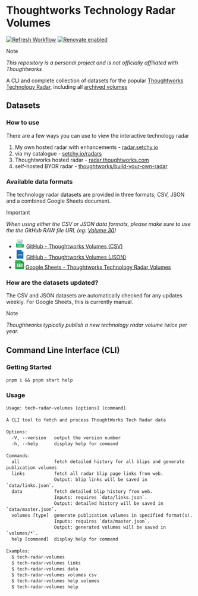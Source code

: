 # Thoughtworks Technology Radar Volumes
[![Refresh Workflow][refresh-workflow-badge]][github-actions] 
[![Renovate enabled][renovate-badge]][renovate]

> [!NOTE]  
> _This repository is a personal project and is not officially affiliated with Thoughtworks_

A CLI and complete collection of datasets for the popular [Thoughtworks Technology Radar][tw-radar], including all [archived volumes][tw-archive]

## Datasets

### How to use

There are a few ways you can use to view the interactive technology radar

1.  My own hosted radar with enhancements - [radar.setchy.io][setchy-radar]
2.  via my catalogue - [setchy.io/radars][setchy-radars]
3.  Thoughtworks hosted radar - [radar.thoughtworks.com][tw-byor]
4.  self-hosted BYOR radar - [thoughtworks/build-your-own-radar][github-byor]

### Available data formats

The technology radar datasets are provided in three formats; CSV, JSON and a combined Google Sheets document.

> [!IMPORTANT]
> _When using either the CSV or JSON data formats, please make sure to use the the GitHub RAW file URL (eg: [Volume 30][volumes-latest-csv])_

-   <img src="./assets/icons/csv.png" width="26" height="26" alt="CSV"></img> [GitHub - Thoughtworks Volumes (CSV)][volumes-csv]
-   <img src="./assets/icons/json.png" width="26" height="26" alt="JSON"></img> [GitHub - Thoughtworks Volumes (JSON)][volumes-json]
-   <img src="./assets/icons/google-sheets.svg" width="24" height="24" alt="Google Sheets" /> [Google Sheets - Thoughtworks Technology Radar Volumes][volumes-google-sheets]


### How are the datasets updated?

The CSV and JSON datasets are automatically checked for any updates weekly.  For Google Sheets, this is currently manual.

> [!NOTE]
> _Thoughtworks typically publish a new technology radar volume twice per year._

## Command Line Interface (CLI)

### Getting Started

```
pnpm i && pnpm start help
```

### Usage

```
Usage: tech-radar-volumes [options] [command]

A CLI tool to fetch and process ThoughtWorks Tech Radar data

Options:
  -V, --version   output the version number
  -h, --help      display help for command

Commands:
  all             fetch detailed history for all blips and generate publication volumes
  links           fetch all radar blip page links from web.
                  Output: blip links will be saved in `data/links.json`.
  data            fetch detailed blip history from web.
                  Inputs: requires `data/links.json`.
                  Output: detailed history will be saved in `data/master.json`.
  volumes [type]  generate publication volumes in specified format(s).
                  Inputs: requires `data/master.json`.
                  Output: generated volumes will be saved in `volumes/*`.
  help [command]  display help for command

Examples:
  $ tech-radar-volumes
  $ tech-radar-volumes links
  $ tech-radar-volumes data
  $ tech-radar-volumes volumes csv
  $ tech-radar-volumes help volumes
  $ tech-radar-volumes help
```

<!-- LINK LABELS -->
<!-- Web -->
[setchy-radar]: https://radar.setchy.io
[setchy-radars]: https://setchy.io/radars

<!-- Badges -->
[github-actions]: https://github.com/setchy/thoughtworks-tech-radar-volumes/actions
[refresh-workflow-badge]: https://github.com/setchy/thoughtworks-tech-radar-volumes/actions/workflows/data-refresh.yml/badge.svg
[renovate]: https://renovatebot.com/
[renovate-badge]: https://img.shields.io/badge/renovate-enabled-brightgreen.svg

<!-- Volumes -->
[volumes-latest-csv]: https://raw.githubusercontent.com/setchy/thoughtworks-tech-radar-volumes/main/volumes/csv/Thoughtworks%20Technology%20Radar%20Volume%2030%20(Apr%202024).csv
[volumes-csv]: https://github.com/setchy/thoughtworks-tech-radar-volumes/tree/main/volumes/csv
[volumes-json]: https://github.com/setchy/thoughtworks-tech-radar-volumes/tree/main/volumes/json
[volumes-google-sheets]: https://docs.google.com/spreadsheets/d/1VRXOw7EUGBIeM8Khd5GFocxOWT59HRJtqs9-WbB61FI/edit?usp=sharing

<!-- Thoughtworks -->
[tw-archive]: https://www.thoughtworks.com/radar/archive
[tw-byor]: https://radar.thoughtworks.com/
[tw-radar]: https://www.thoughtworks.com/radar
[github-byor]: https://github.com/thoughtworks/build-your-own-radar
